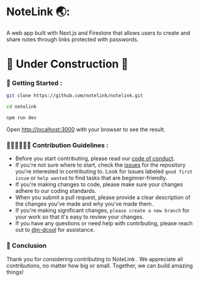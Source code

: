 # NoteLink 🌏:

A web app built with Next.js and Firestore that allows users to create and share notes through links protected with passwords.

# 🚧 Under Construction 🚧 

### 🏁 Getting Started :

```bash
git clone https://github.com/notelink/notelink.git

cd notelink

npm run dev 
```

Open [http://localhost:3000](http://localhost:3000) with your browser to see the result.

### 👷🏻‍♂️👷🏽‍♀️ Contribution Guidelines :

- Before you start contributing, please read our [code of conduct](./guidelines.md).
- If you're not sure where to start, check the [issues](https://github.com/notelink/notelink/issues) for the repository you're  interested in contributing to. Look for issues labeled `good first issue` or `help wanted` to find tasks that are beginner-friendly.
- If you're making changes to code, please make sure your changes adhere to our coding standards.
- When you submit a pull request, please provide a clear description of the changes you've made and why you've made them.
- If you're making significant changes, `please create a new branch` for your work so that it's easy to review your changes.
- If you have any questions or need help with contributing, please reach out to [@n-dcool](https://github.com/n-dcool) for assistance.

### 🤗 Conclusion

Thank you for considering contributing to NoteLink . We appreciate all contributions, no matter how big or small. Together, we can build amazing things!
